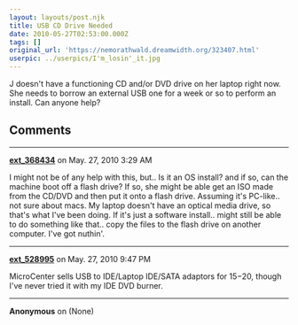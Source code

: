 ```yaml
---
layout: layouts/post.njk
title: USB CD Drive Needed
date: 2010-05-27T02:53:00.000Z
tags: []
original_url: 'https://nemorathwald.dreamwidth.org/323407.html'
userpic: ../userpics/I'm_losin'_it.jpg
---
```

J doesn't have a functioning CD and/or DVD drive on her laptop right now. She needs to borrow an external USB one for a week or so to perform an install. Can anyone help?

## Comments

---

**[ext_368434](https://www.dreamwidth.org/users/ext_368434)** on May. 27, 2010 3:29 AM

I might not be of any help with this, but.. Is it an OS install? and if so, can the machine boot off a flash drive? If so, she might be able get an ISO made from the CD/DVD and then put it onto a flash drive. Assuming it's PC-like.. not sure about macs. My laptop doesn't have an optical media drive, so that's what I've been doing. If it's just a software install.. might still be able to do something like that.. copy the files to the flash drive on another computer. I've got nuthin'.

---

**[ext_528995](https://www.dreamwidth.org/users/ext_528995)** on May. 27, 2010 9:47 PM

MicroCenter sells USB to IDE/Laptop IDE/SATA adaptors for $15-$20, though I've never tried it with my IDE DVD burner.

---

**Anonymous** on (None)

